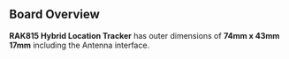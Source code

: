 ## Board Overview
 
**RAK815 Hybrid Location Tracker** has outer dimensions of **74mm x 43mm 17mm** including the Antenna interface.

<rk-img
  src="/assets/images/datasheet/rak815/rak815-breakout-board-dimensions.jpg"
  width="75%"
  figure-number="2"
  caption="RAK815 Breakout Board Dimensions"
/>

